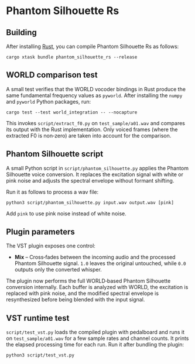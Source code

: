 # Phantom Silhouette Rs

## Building

After installing [Rust](https://rustup.rs/), you can compile Phantom Silhouette Rs as follows:

```shell
cargo xtask bundle phantom_silhouette_rs --release
```

## WORLD comparison test

A small test verifies that the WORLD vocoder bindings in Rust produce the same fundamental frequency values as `pyworld`. After installing the `numpy` and `pyworld` Python packages, run:

```shell
cargo test --test world_integration -- --nocapture
```

This invokes `script/extract_f0.py` on `test_sample/a01.wav` and compares its output with the Rust implementation.
Only voiced frames (where the extracted F0 is non‑zero) are taken into account for the comparison.

## Phantom Silhouette script

A small Python script in `script/phantom_silhouette.py` applies the Phantom Silhouette voice conversion. It replaces the excitation signal with white or pink noise and adjusts the spectral envelope without formant shifting.

Run it as follows to process a wav file:

```shell
python3 script/phantom_silhouette.py input.wav output.wav [pink]
```

Add `pink` to use pink noise instead of white noise.

## Plugin parameters

The VST plugin exposes one control:

- **Mix** – Cross‑fades between the incoming audio and the processed
  Phantom Silhouette signal. `1.0` leaves the original untouched, while
  `0.0` outputs only the converted whisper.

The plugin now performs the full WORLD‑based Phantom Silhouette conversion
internally. Each buffer is analyzed with WORLD, the excitation is replaced with
pink noise, and the modified spectral envelope is resynthesized before being
blended with the input signal.

## VST runtime test

`script/test_vst.py` loads the compiled plugin with pedalboard and runs it on
`test_sample/a01.wav` for a few sample rates and channel counts.  It prints the
elapsed processing time for each run.  Run it after bundling the plugin:

```shell
python3 script/test_vst.py
```
